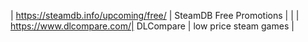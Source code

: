 | https://steamdb.info/upcoming/free/ | SteamDB Free Promotions | |
| https://www.dlcompare.com/| DLCompare | low price steam games |